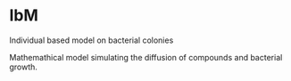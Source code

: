 # IbM
Individual based model on bacterial colonies

Mathemathical model simulating the diffusion of compounds and bacterial growth.

